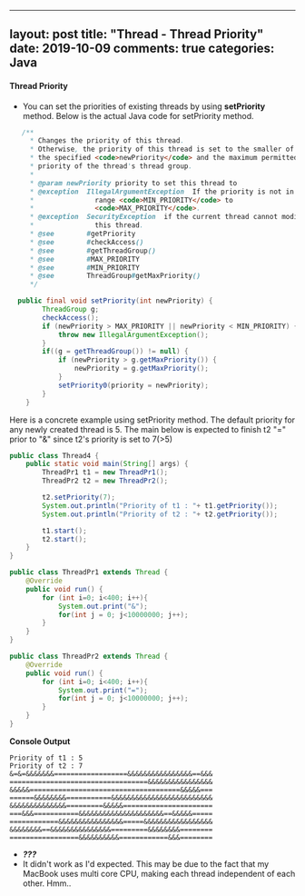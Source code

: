 
---
layout: post
title:  "Thread - Thread Priority"
date:   2019-10-09
comments: true
categories: Java
---

#### Thread Priority

- You can set the priorities of existing threads by using **setPriority** method. Below is the actual Java code for setPriority method.

```java
   /**
     * Changes the priority of this thread.
     * Otherwise, the priority of this thread is set to the smaller of
     * the specified <code>newPriority</code> and the maximum permitted
     * priority of the thread's thread group.
     *
     * @param newPriority priority to set this thread to
     * @exception  IllegalArgumentException  If the priority is not in the
     *               range <code>MIN_PRIORITY</code> to
     *               <code>MAX_PRIORITY</code>.
     * @exception  SecurityException  if the current thread cannot modify
     *               this thread.
     * @see        #getPriority
     * @see        #checkAccess()
     * @see        #getThreadGroup()
     * @see        #MAX_PRIORITY
     * @see        #MIN_PRIORITY
     * @see        ThreadGroup#getMaxPriority()
     */

  public final void setPriority(int newPriority) {
        ThreadGroup g;
        checkAccess();
        if (newPriority > MAX_PRIORITY || newPriority < MIN_PRIORITY) {
            throw new IllegalArgumentException();
        }
        if((g = getThreadGroup()) != null) {
            if (newPriority > g.getMaxPriority()) {
                newPriority = g.getMaxPriority();
            }
            setPriority0(priority = newPriority);
        }
    }
```

Here is a concrete example using setPriority method. The default priority for any newly created thread is 5. The main below is expected to finish t2 "=" prior to "&" since t2's priority is set to 7(>5)


```java
public class Thread4 {
    public static void main(String[] args) {
        ThreadPr1 t1 = new ThreadPr1();
        ThreadPr2 t2 = new ThreadPr2();

        t2.setPriority(7);
        System.out.println("Priority of t1 : "+ t1.getPriority());
        System.out.println("Priority of t2 : "+ t2.getPriority());

        t1.start();
        t2.start();
    }
}

public class ThreadPr1 extends Thread {
    @Override
    public void run() {
        for (int i=0; i<400; i++){
            System.out.print("&");
            for(int j = 0; j<10000000; j++);
        }
    }
}

public class ThreadPr2 extends Thread {
    @Override
    public void run() {
        for (int i=0; i<400; i++){
            System.out.print("=");
            for(int j = 0; j<10000000; j++);
        }
    }
}
```

**Console Output**
```console
Priority of t1 : 5
Priority of t2 : 7
&=&=&&&&&&&==================&&&&&&&&&&&&&&&&==&&&
==================================&&&&&&&&&&&&&&&&
&&&&&=====================================&&&&&===
======&&&&&&&&===========&&&&&&&&&&&&&&&&&&&&&&&&&
&&&&&&&&&&&&&&=========&&&&&======================
===&&&===========&&&&&&&&&&&&&&&&&&&&&==&&&&&=====
============&&&&&&&&&&&&&&&&=====&&&&&&&&&&&&&&&&&
&&&&&&&&==&&&&&&&&&&&&&&&=========&&&&&&&&========
=================&&&&&&&&&&============&&&========
```

- ***???***
- It didn't work as I'd expected. This may be due to the fact that my MacBook uses multi core CPU, making each thread independent of each other. Hmm.. 
